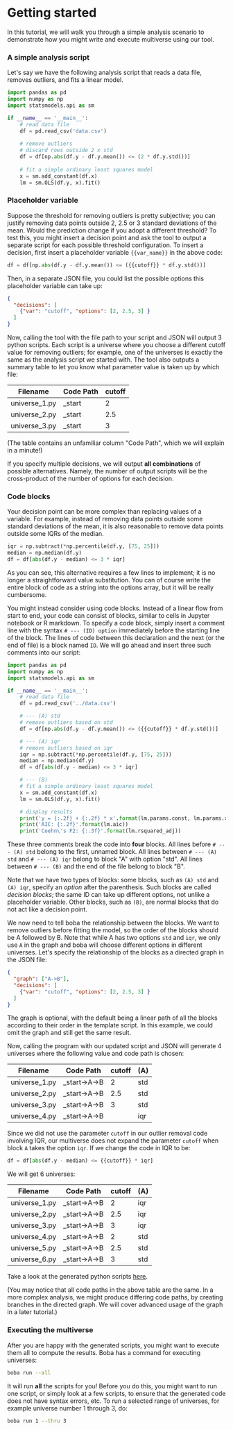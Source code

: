 # Getting started

In this tutorial, we will walk you through a simple analysis scenario to
demonstrate how you might write and execute multiverse using our tool.

### A simple analysis script

Let's say we have the following analysis script that reads a data file, removes
 outliers, and fits a linear model.

```python
import pandas as pd
import numpy as np
import statsmodels.api as sm

if __name__ == '__main__':
    # read data file
    df = pd.read_csv('data.csv')
    
    # remove outliers
    # discard rows outside 2 x std
    df = df[np.abs(df.y - df.y.mean()) <= (2 * df.y.std())]
    
    # fit a simple ordinary least squares model
    x = sm.add_constant(df.x)
    lm = sm.OLS(df.y, x).fit()
```

### Placeholder variable

Suppose the threshold for removing outliers is pretty subjective; you can
justify removing data points outside 2, 2.5 or 3 standard deviations of the
mean. Would the prediction change if you adopt a different threshold? To test
this, you might insert a decision point and ask the tool to output a
separate script for each possible threshold configuration. To insert a decision,
first insert a placeholder variable `{{var_name}}` in the above code:

```python
df = df[np.abs(df.y - df.y.mean()) <= ({{cutoff}} * df.y.std())]
```

Then, in a separate JSON file, you could list the possible options this
placeholder variable can take up:

```json
{
  "decisions": [
    {"var": "cutoff", "options": [2, 2.5, 3] }
  ]
}
```

Now, calling the tool with the file path to your script and JSON will output 3
python scripts. Each script is a universe where you choose a different cutoff
value for removing outliers; for example, one of the universes is exactly the
same as the analysis script we started with. The tool also outputs a summary
table to let you know what parameter value is taken up by which file:

|Filename     |Code Path|cutoff|
|-------------|---------|------|
|universe_1.py|_start   |2     |
|universe_2.py|_start   |2.5   |
|universe_3.py|_start   |3     |

(The table contains an unfamiliar column "Code Path", which we will explain in
a minute!)

If you specify multiple decisions, we will output **all combinations** of
possible alternatives. Namely, the number of output scripts will be the
cross-product of the number of options for each decision.

### Code blocks

Your decision point can be more complex than replacing values of a variable.
For example, instead of removing data points outside some standard deviations
of the mean, it is also reasonable to remove data points outside some IQRs of
the median. 

```python
iqr = np.subtract(*np.percentile(df.y, [75, 25]))
median = np.median(df.y)
df = df[abs(df.y - median) <= 3 * iqr]
```
As you can see, this alternative requires a few lines to implement; it is no
longer a straightforward value substitution. You can of course write the entire
block of code as a string into the options array, but it will be really
cumbersome.

You might instead consider using code blocks. Instead of a
linear flow from start to end, your code can consist of blocks, similar to
cells in Jupyter notebook or R markdown. To specify a code block, simply insert
a comment line with the syntax `# --- (ID) option` immediately
before the starting line of the block. The lines of code between this
declaration and the next (or the end of file) is a block
named `ID`. We will go ahead and insert three such comments into
our script:

```python
import pandas as pd
import numpy as np
import statsmodels.api as sm

if __name__ == '__main__':
    # read data file
    df = pd.read_csv('../data.csv')

    # --- (A) std
    # remove outliers based on std
    df = df[np.abs(df.y - df.y.mean()) <= ({{cutoff}} * df.y.std())]

    # --- (A) iqr
    # remove outliers based on iqr
    iqr = np.subtract(*np.percentile(df.y, [75, 25]))
    median = np.median(df.y)
    df = df[abs(df.y - median) <= 3 * iqr]

    # --- (B)
    # fit a simple ordinary least squares model
    x = sm.add_constant(df.x)
    lm = sm.OLS(df.y, x).fit()

    # display results
    print('y = {:.2f} + {:.2f} * x'.format(lm.params.const, lm.params.x))
    print('AIC: {:.2f}'.format(lm.aic))
    print('Coehn\'s F2: {:.3f}'.format(lm.rsquared_adj))
```

These three comments break the code into **four** blocks. All lines before
`# --- (A) std` belong to the first, unnamed block. All lines between `# --- (A) std`
and `# --- (A) iqr` belong to block "A" with option "std". All lines between
`# --- (B)` and the end of the file belong to block "B".

Note that we have two types of blocks: some blocks, such as `(A) std` and
`(A) iqr`, specify an *option* after the parenthesis.
Such blocks are called *decision blocks*; the same ID can take up different
options, not unlike a placeholder variable. Other blocks, such as `(B)`, are
normal blocks that do not act like a decision point.

We now need to tell boba the relationship between the blocks. 
We want to remove outliers before fitting the model, so the order of the blocks
should be A followed by B. Note that while A has two options `std` and `iqr`,
we only use `A` in the graph and boba will choose different options in
different universes. Let's specify the relationship of the blocks as a directed
graph in the JSON file:

```json
{
  "graph": ["A->B"],
  "decisions": [
    {"var": "cutoff", "options": [2, 2.5, 3] }
  ]
}
```
The graph is optional, with the default being a linear path of all the blocks
according to their order in the template script. In this example, we could
omit the graph and still get the same result.

Now, calling the program with our updated script and JSON will generate 4
universes where the following value and code path is chosen:

|Filename     |Code Path   |cutoff|(A)|
|-------------|------------|------|---|
|universe_1.py|_start->A->B|2     |std|
|universe_2.py|_start->A->B|2.5   |std|
|universe_3.py|_start->A->B|3     |std|
|universe_4.py|_start->A->B|      |iqr|

Since we did not use the parameter `cutoff` in our outlier removal code
involving IQR, our multiverse does not expand the parameter `cutoff` when
block `A` takes the option `iqr`. If we change the code in IQR to be:

```python
df = df[abs(df.y - median) <= {{cutoff}} * iqr]
```

We will get 6 universes:

|Filename     |Code Path   |cutoff|(A)|
|-------------|------------|------|---|
|universe_1.py|_start->A->B|2     |iqr|
|universe_2.py|_start->A->B|2.5   |iqr|
|universe_3.py|_start->A->B|3     |iqr|
|universe_4.py|_start->A->B|2     |std|
|universe_5.py|_start->A->B|2.5   |std|
|universe_6.py|_start->A->B|3     |std|

Take a look at the generated python scripts
[here](https://github.com/uwdata/boba/tree/master/example/simple/output/code).

(You may notice that all code paths in the above table are the same. In a more
complex analysis, we might produce differing code paths, by creating
branches in the directed graph. We will cover
advanced usage of the graph in a later tutorial.)

### Executing the multiverse
After you are happy with the generated scripts, you might want to execute them
all to compute the results. Boba has a command for executing universes:

```bash
boba run --all
```
It will run **all** the scripts for you! Before you do this, you might want
to run one script, or simply look at a few scripts, to ensure that
the generated code does not have syntax errors, etc. To run a selected range
of universes, for example universe number 1 through 3, do:

```bash
boba run 1 --thru 3
```